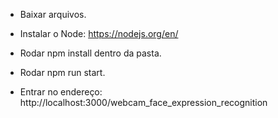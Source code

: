 - Baixar arquivos.

- Instalar o Node: https://nodejs.org/en/

- Rodar npm install dentro da pasta.

- Rodar npm run start.

- Entrar no endereço: http://localhost:3000/webcam_face_expression_recognition
